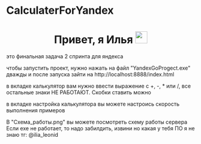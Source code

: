 # CalculaterForYandex
<h1 align="center">Привет, я Илья 
<img src="https://github.com/blackcater/blackcater/raw/main/images/Hi.gif" height="32"/></h1>
это финальная задача 2 спринта для яндекса

чтобы запустить проект, нужно нажать на файл "YandexGoProgect.exe" дважды и после запуска зайти на http://localhost:8888/index.html

в вкладке калькулятор вам нужно ввести выражение с +, -, * или /, все остальные знаки НЕ РАБОТАЮТ. Скобки ставить можно

в вкладке настройка калькулятора вы можете настроись скорость выполнения примеров

В "Схема_работы.png" вы можете посмотреть схему работы сервера
Если exe не работает, то надо забилдить, извини но какая у тебя ПО я не знаю
тг: @ilia_leonid
